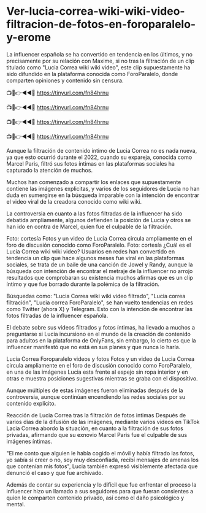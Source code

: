 # Ver-lucia-correa-wiki-wiki-video-filtracion-de-fotos-en-foroparalelo-y-erome

La influencer española se ha convertido en tendencia en los últimos, y no precisamente por su relación con Maxime, si no tras la filtración de un clip titulado como "Lucia Correa wiki wiki video", este clip supuestamente ha sido difundido en la plataforma conocida como ForoParalelo, donde comparten opiniones y contenido sin censura.


📺📱👉◄◄🔴  https://tinyurl.com/fn84hrnu

📺📱👉◄◄🔴  https://tinyurl.com/fn84hrnu

📺📱👉◄◄🔴  https://tinyurl.com/fn84hrnu

📺📱👉◄◄🔴  https://tinyurl.com/fn84hrnu


Aunque la filtración de contenido íntimo de Lucia Correa no es nada nueva, ya que esto ocurrió durante el 2022, cuando su expareja, conocida como Marcel Paris, filtró sus fotos íntimas en las plataformas sociales ha capturado la atención de muchos.

Muchos han comenzado a compartir los enlaces que supuestamente contiene las imágenes explicitas, y varios de los seguidores de Lucia no han duda en sumergirse en la búsqueda imparable con la intención de encontrar el video viral de la creadora conocido como wiki wiki.


La controversia en cuanto a las fotos filtradas de la influencer ha sido debatida ampliamente, algunos defienden la posición de Lucia y otros se han ido en contra de Marcel, quien fue el culpable de la filtración.

Foto: cortesía 
Fotos y un video de Lucia Correa circula ampliamente en el foro de discusión conocido como ForoParalelo. Foto: cortesía
¿Cuál es el Lucia Correa wiki wiki video?
Usuarios en redes han convertido en tendencia un clip que hace algunos meses fue viral en las plataformas sociales, se trata de un baile de una canción de Jowel y Randy, aunque la búsqueda con intención de encontrar el metraje de la influencer no arrojo resultados que comprobaran su existencia muchos afirmas que es un clip íntimo y que fue borrado durante la polémica de la filtración.

Búsquedas como: "Lucia Correa wiki wiki video filtrado", "Lucia correa filtración", "Lucia correa ForoParalelo", se han vuelto tendencias en redes como Twitter (ahora X) y Telegram. Esto con la intención de encontrar las fotos filtradas de la influencer española.

El debate sobre sus videos filtrados y fotos íntimas, ha llevado a muchos a preguntarse si Lucia incursiono en el mundo de la creación de contenido para adultos en la plataforma de OnlyFans, sin embargo, lo cierto es que la influencer manifestó que no está en sus planes y que nunca lo haría.


Lucia Correa Foroparalelo videos y fotos
Fotos y un video de Lucia Correa circula ampliamente en el foro de discusión conocido como ForoParalelo, en una de las imágenes Lucia esta frente al espejo sin ropa interior y en otras e muestra posiciones sugestivas mientras se graba con el dispositivo.

Aunque múltiples de estas imágenes fueron eliminadas después de la controversia, aunque continúan encendiendo las redes sociales por su contenido explícito.

Reacción de Lucia Correa tras la filtración de fotos intimas
Después de varios días de la difusión de las imágenes, mediante varios videos en TikTok Lacia Correa abordo la situación, en cuanto a la filtración de sus fotos privadas, afirmando que su exnovio Marcel Paris fue el culpable de sus imágenes íntimas.

"El me conto que alguien le había cogido el móvil y había filtrado las fotos, yo sabía si creer o no, soy muy desconfiada, recibí mensajes de amenas los que contenían mis fotos", Lucia también expresó visiblemente afectada que denunció el caso y que fue archivado.

Además de contar su experiencia y lo difícil que fue enfrentar el proceso la influencer hizo un llamado a sus seguidores para que fueran consientes a quien le comparten contenido privado, así como el daño psicológico y mental.
